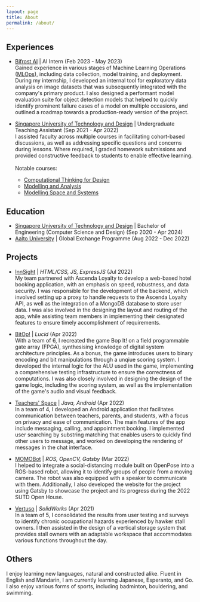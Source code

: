 ```yaml
---
layout: page
title: About
permalink: /about/
---
```


## Experiences
- [Bifrost AI](https://bifrost.ai) | AI Intern (Feb 2023 - May 2023)  
Gained experience in various stages of Machine Learning Operations ([MLOps](https://en.wikipedia.org/wiki/MLOps)), including data collection, model training, and deployment. During my internship, I developed an internal tool for exploratory data analysis on image datasets that was subsequently integrated with the company's primary product. I also designed a performant model evaluation suite for object detection models that helped to quickly identify prominent failure cases of a model on multiple occasions, and outlined a roadmap towards a production-ready version of the project. 

- [Singapore University of Technology and Design](https://sutd.edu.sg) | Undergraduate Teaching Assistant (Sep 2021 - Apr 2022)  
I assisted faculty across multiple courses in facilitating cohort-based discussions, as well as addressing specific questions and concerns during lessons. Where required, I graded homework submissions and provided constructive feedback to students to enable effective learning.
<br><br>
Notable courses:
  - [Computational Thinking for Design](http://asd.courses.sutd.edu.sg/cdt/)
  - [Modelling and Analysis](https://smt.sutd.edu.sg/education/undergraduate/courses/10013-modelling-and-analysis)
  - [Modelling Space and Systems](https://smt.sutd.edu.sg/education/undergraduate/courses/10018-modelling-space-and-systems)

## Education
- [Singapore University of Technology and Design](https://sutd.edu.sg) | Bachelor of Engineering (Computer Science and Design) (Sep 2020 - Apr 2024)
- [Aalto University](https://aalto.fi) | Global Exchange Programme (Aug 2022 - Dec 2022)

## Projects
- [InnSight](https://github.com/shaunnope/hotelier) | *HTML/CSS, JS, ExpressJS* (Jul 2022)  
My team partnered with Ascenda Loyalty to develop a web-based hotel booking application, with an emphasis on speed, robustness, and data security. I was responsible for the development of the backend, which involved setting up a proxy to handle requests to the Ascenda Loyalty API, as well as the integration of a MongoDB database to store user data. I was also involved in the designing the layout and routing of the app, while assisting team members in implementing their designated features to ensure timely accomplishment of requirements.

- [BitOp!](https://github.com/shaunnope/comp_struc_1d) | *Lucid* (Apr 2022)  
With a team of 6, I recreated the game Bop It! on a field programmable gate array (FPGA), synthesising knowledge of digital system architecture principles. As a bonus, the game introduces users to binary encoding and bit manipulations through a unqiue scoring system. I developed the internal logic for the ALU used in the game, implementing a comprehensive testing infrastructure to ensure the correctness of computations. I was also closely involved in designing the design of the game logic, including the scoring system, as well as the implementation of the game's audio and visual feedback.

- [Teachers' Space](https://github.com/Vemrthiss/TeachersSpace) | *Java, Android* (Apr 2022)  
In a team of 4, I developed an Android application that facilitates communication between teachers, parents, and students, with a focus on privacy and ease of communication. The main features of the app include messaging, calling, and appointment booking. I implemented user searching by substring matching that enables users to quickly find other users to message, and worked on developing the rendering of messages in the chat interface.

- [MOMOBot](https://momobot.opensutd.org/) | *ROS, OpenCV, Gatsby* (Mar 2022)  
I helped to integrate a social-distancing module built on OpenPose into a ROS-based robot, allowing it to identify groups of people from a moving camera. The robot was also equipped with a speaker to communicate with them. Additionally, I also developed the website for the project using Gatsby to showcase the project and its progress during the 2022 SUTD Open House.

- [Vertuso](http://asd.courses.sutd.edu.sg/dti-teams/3-007-design-projects/cohort-2-design-projects/cohort-2-group-1/project-part-4/) | *SolidWorks* (Apr 2021)  
In a team of 5, I consolidated the results from user testing and surveys to identify chronic occupational hazards experienced by hawker stall owners. I then assisted in the design of a vertical storage system that provides stall owners with an adaptable workspace that accommodates various functions throughout the day.

## Others

I enjoy learning new languages, natural and constructed alike. Fluent in English and Mandarin, I am currently learning Japanese, Esperanto, and Go. I also enjoy various forms of sports, including badminton, bouldering, and swimming.
